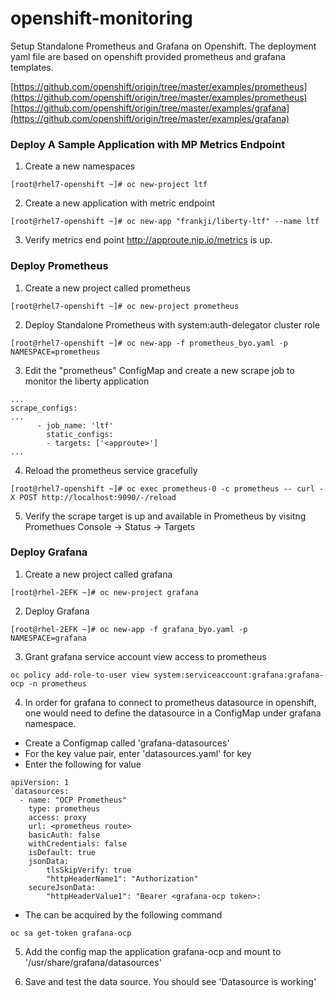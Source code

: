 # openshift-monitoring
Setup Standalone Prometheus and Grafana on Openshift. The deployment yaml file are based on openshift provided prometheus and grafana templates. 

[https://github.com/openshift/origin/tree/master/examples/prometheus](https://github.com/openshift/origin/tree/master/examples/prometheus)
[https://github.com/openshift/origin/tree/master/examples/grafana](https://github.com/openshift/origin/tree/master/examples/grafana)

### Deploy A Sample Application with MP Metrics Endpoint
1. Create a new namespaces 
```
[root@rhel7-openshift ~]# oc new-project ltf
```

2. Create a new application with metric endpoint
```
[root@rhel7-openshift ~]# oc new-app "frankji/liberty-ltf" --name ltf
```

3. Verify metrics end point http://approute.nip.io/metrics is up.


### Deploy Prometheus

1. Create a new project called prometheus
```
[root@rhel7-openshift ~]# oc new-project prometheus
```

2. Deploy Standalone Prometheus with system:auth-delegator cluster role
```
[root@rhel7-openshift ~]# oc new-app -f prometheus_byo.yaml -p NAMESPACE=prometheus
```

3. Edit the "prometheus" ConfigMap and create a new scrape job to monitor the liberty application
```
...
scrape_configs:
...
      - job_name: 'ltf'
        static_configs:
        - targets: ['<approute>']
...
```

4. Reload the prometheus service gracefully
```
[root@rhel7-openshift ~]# oc exec prometheus-0 -c prometheus -- curl -X POST http://localhost:9090/-/reload
```
5. Verify the scrape target is up and available in Prometheus by visitng Promethues Console -> Status -> Targets 

### Deploy Grafana

1. Create a new project called grafana
```
[root@rhel-2EFK ~]# oc new-project grafana
```

2. Deploy Grafana
```
[root@rhel-2EFK ~]# oc new-app -f grafana_byo.yaml -p NAMESPACE=grafana
```

3. Grant grafana service account view access to prometheus
```
oc policy add-role-to-user view system:serviceaccount:grafana:grafana-ocp -n prometheus
```

4. In order for grafana to connect to prometheus datasource in openshift, one would need to define the datasource in a ConfigMap under grafana namespace.
  - Create a Configmap called 'grafana-datasources'
  - For the key value pair, enter 'datasources.yaml' for key
  - Enter the following for value
```
apiVersion: 1
`datasources:
  - name: "OCP Prometheus"
    type: prometheus
    access: proxy
    url: <prometheus route>
    basicAuth: false
    withCredentials: false
    isDefault: true
    jsonData:
        tlsSkipVerify: true
        "httpHeaderName1": "Authorization"
    secureJsonData:
        "httpHeaderValue1": "Bearer <grafana-ocp token>:
```
   - The <grafana-ocp token> can be acquired by the following command
  ```
  oc sa get-token grafana-ocp
  ```
  
5. Add the config map the application grafana-ocp and mount to '/usr/share/grafana/datasources'

6. Save and test the data source. You should see 'Datasource is working'
  
